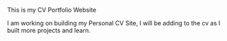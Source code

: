 This is my CV Portfolio Website 

I am working on building my Personal CV Site,
 I will be adding to the cv as I built more projects and learn.